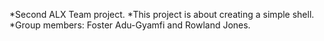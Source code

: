 *Second ALX Team project.
*This project is about creating a simple shell.
*Group members: Foster Adu-Gyamfi and Rowland Jones.
